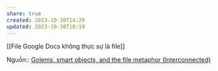 ```yaml
---
share: true
created: 2023-10-30T14:29
updated: 2023-10-30T18:19
---
```

[[File Google Docs không thực sự là file]]

Nguồn:: [Golems, smart objects, and the file metaphor (Interconnected)](https://interconnected.org/home/2021/02/01/golems)
